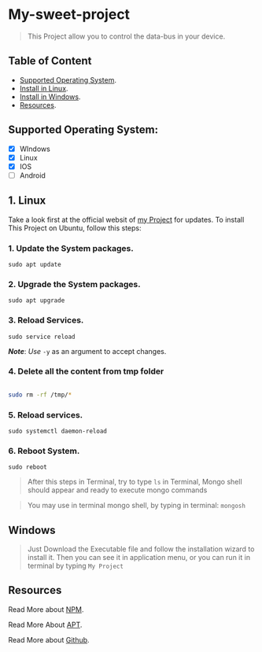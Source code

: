 # My-sweet-project

> This Project allow you to control the data-bus in your device.

## __Table of Content__

- [Supported Operating System](Supported-Operating-System:).
- [Install in Linux](1.-Linux:).
- [Install in Windows](Windows).
- [Resources](Resources).

## Supported Operating System:

- [x] WIndows
- [x] Linux
- [x] IOS
- [ ] Android

## 1. Linux

Take a look first at the official websit of [my Project](https://github.com/) for updates.
    To install This Project on Ubuntu, follow this steps:
 
 ### 1. Update the System packages.

 ```
 sudo apt update

 ```

 ###  2. Upgrade the System packages.

 ```
sudo apt upgrade
 ```

###  3. Reload Services.

 ```
sudo service reload 
 ```

 ***Note***: _Use_ ```-y``` as an argument to accept changes.

### 4. Delete all the content from tmp folder

 ```sh

sudo rm -rf /tmp/*
 ```

### 5. Reload services.

 ```
sudo systemctl daemon-reload 
 ```

### 6. Reboot System.

 ```
sudo reboot 
 ```


 >After this steps in Terminal, try to type ```ls``` in Terminal, Mongo shell should appear and ready to execute mongo commands

>You may use in terminal mongo shell, by typing in terminal:  ```mongosh``` 



 ## Windows

> Just Download the Executable file and follow the installation wizard to install it.
 Then you can see it in application menu, or you can run it in terminal by typing  ```My Project``` 



## Resources


Read More about [NPM](https://www.npmjs.com/).

Read More About [APT](https://www.ubuntu.com/).

Read More about [Github](https://www.github.com/).
